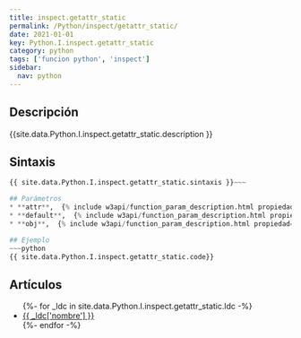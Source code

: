 ```yaml
---
title: inspect.getattr_static
permalink: /Python/inspect/getattr_static/
date: 2021-01-01
key: Python.I.inspect.getattr_static
category: python
tags: ['funcion python', 'inspect']
sidebar: 
  nav: python
---
```


## Descripción
{{site.data.Python.I.inspect.getattr_static.description }}

## Sintaxis
~~~python
{{ site.data.Python.I.inspect.getattr_static.sintaxis }}~~~

## Parámetros
* **attr**,  {% include w3api/function_param_description.html propiedad=site.data.Python.I.inspect.getattr_static valor="attr" %}
* **default**,  {% include w3api/function_param_description.html propiedad=site.data.Python.I.inspect.getattr_static valor="default" %}
* **obj**,  {% include w3api/function_param_description.html propiedad=site.data.Python.I.inspect.getattr_static valor="obj" %}

## Ejemplo
~~~python
{{ site.data.Python.I.inspect.getattr_static.code}}
~~~

## Artículos
<ul>
{%- for _ldc in site.data.Python.I.inspect.getattr_static.ldc -%}
   <li>
       <a href="{{_ldc['url'] }}">{{ _ldc['nombre'] }}</a>
   </li>
{%- endfor -%}
</ul>
